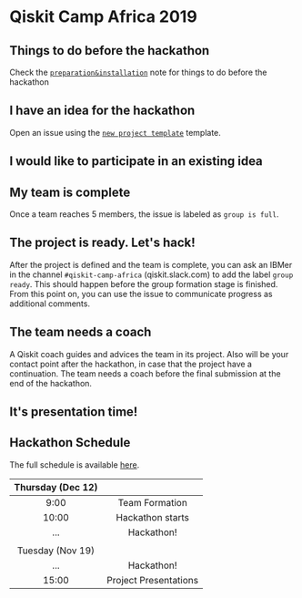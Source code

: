 # Qiskit Camp Africa 2019

## Things to do before the hackathon

Check the [`preparation&installation`](preparation%26installation.md) note for things to do before the hackathon

## I have an idea for the hackathon

Open an issue using the [`new project template`](https://github.com/qiskit-community/qiskit-camp-africa-19/issues/new?assignees=&labels=members+wanted&template=new-project-template.md&title=Project+name) template.

## I would like to participate in an existing idea

## My team is complete

Once a team reaches 5 members, the issue is labeled as `group is full`.

## The project is ready. Let's hack!

After the project is defined and the team is complete, you can ask an IBMer in the channel `#qiskit-camp-africa` (qiskit.slack.com) to add the label `group ready`. This should happen before the group formation stage is finished. From this point on, you can use the issue to communicate progress as additional comments.

## The team needs a coach

A Qiskit coach guides and advices the team in its project.
Also will be your contact point after the hackathon, in case that the project have a continuation.
The team needs a coach before the final submission at the end of the hackathon.

## It's presentation time!

## Hackathon Schedule

The full schedule is available [here](https://community.qiskit.org/events/africa/). 

| Thursday (Dec 12) |  |
|:--------------:|:---------------------------------:|
| 9:00  | Team Formation |
| 10:00 | Hackathon starts  |
|  ...  | Hackathon! |
|  |  |
| Tuesday (Nov 19)|  |
| ... | Hackathon! |
| 15:00 | Project Presentations |





